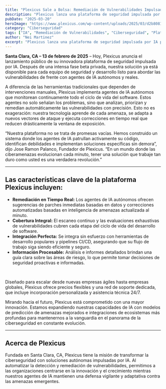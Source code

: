 ```yaml
---
title: "Plexicus Sale a Bolsa: Remediación de Vulnerabilidades Impulsada por IA Ya Disponible"
description: "Plexicus lanza una plataforma de seguridad impulsada por IA para la remediación de vulnerabilidades en tiempo real. Agentes autónomos detectan, priorizan y corrigen amenazas al instante."
pubDate: "2025-03-20"
heroImage: "https://www.plexicus.com/wp-content/uploads/2025/03/d2b8081e-ba1f-4912-a4d4-68f4622cd1d9.webp"
category: "Ciberseguridad"
tags: ["IA", "Remediación de Vulnerabilidades", "Ciberseguridad", "Plataforma de Seguridad"]
author: "Nei Martinez"
excerpt: "Plexicus lanza una plataforma de seguridad impulsada por IA para la remediación de vulnerabilidades en tiempo real. Agentes autónomos detectan, priorizan y corrigen amenazas al instante."
---
```


<b><span data-contrast="auto">Santa Clara, CA – 13 de febrero de 2025</span></b><span data-contrast="auto"> – Hoy, Plexicus anuncia el lanzamiento público de su innovadora plataforma de seguridad impulsada por IA. Después de una intensa fase beta privada, nuestra solución ya está disponible para cada equipo de seguridad y desarrollo listo para abordar las vulnerabilidades de frente con agentes de IA autónomos y reales.</span><span data-ccp-props="{&quot;134233117&quot;:false,&quot;134233118&quot;:false,&quot;335559738&quot;:240,&quot;335559739&quot;:240}">&nbsp;</span>

<span data-contrast="auto">A diferencia de las herramientas tradicionales que dependen de intervenciones manuales, Plexicus implementa agentes de IA autónomos que monitorean continuamente todo el ciclo de vida del software. Estos agentes no solo señalan los problemas, sino que analizan, priorizan y remedian automáticamente las vulnerabilidades con precisión. Esto no es exageración: nuestra tecnología aprende de cada amenaza, se adapta a nuevos vectores de ataque y ejecuta correcciones en tiempo real que reducen drásticamente la ventana de exposición.</span><span data-ccp-props="{&quot;134233117&quot;:false,&quot;134233118&quot;:false,&quot;335559738&quot;:240,&quot;335559739&quot;:240}">&nbsp;</span>

<span data-contrast="auto">“Nuestra plataforma no se trata de promesas vacías. Hemos construido un sistema donde los agentes de IA patrullan activamente su código, identifican debilidades e implementan soluciones específicas sin demora”, dijo Jose Ramon Palanco, Fundador de Plexicus. “En un mundo donde las ciberamenazas evolucionan cada minuto, tener una solución que trabaje tan duro como usted es una verdadera revolución.”</span><span data-ccp-props="{&quot;134233117&quot;:false,&quot;134233118&quot;:false,&quot;335559738&quot;:240,&quot;335559739&quot;:240}">&nbsp;</span>

---
## Las características clave de la plataforma Plexicus incluyen:

* <b><span data-contrast="auto">Remediación en Tiempo Real:</span></b><span data-contrast="auto"> Los agentes de IA autónomos ofrecen sugerencias de parches inmediatas basadas en datos y correcciones automatizadas basadas en inteligencia de amenazas actualizada al minuto.</span><span data-ccp-props="{&quot;134233117&quot;:false,&quot;134233118&quot;:false,&quot;335559738&quot;:0,&quot;335559739&quot;:0}">&nbsp;</span>
* <b><span data-contrast="auto">Cobertura Integral:</span></b><span data-contrast="auto"> El escaneo continuo y las evaluaciones exhaustivas de vulnerabilidades cubren cada etapa del ciclo de vida del desarrollo de software.</span><span data-ccp-props="{&quot;134233117&quot;:false,&quot;134233118&quot;:false,&quot;335559738&quot;:0,&quot;335559739&quot;:0}">&nbsp;</span>
* <b><span data-contrast="auto">Integración Perfecta:</span></b><span data-contrast="auto"> Se integra sin esfuerzo con herramientas de desarrollo populares y pipelines CI/CD, asegurando que su flujo de trabajo siga siendo eficiente y seguro.</span><span data-ccp-props="{&quot;134233117&quot;:false,&quot;134233118&quot;:false,&quot;335559738&quot;:0,&quot;335559739&quot;:0}">&nbsp;</span>
* <b><span data-contrast="auto">Información Procesable:</span></b><span data-contrast="auto"> Análisis e informes detallados brindan una guía clara sobre las áreas de riesgo, lo que permite tomar decisiones de seguridad proactivas e informadas.</span><span data-ccp-props="{&quot;134233117&quot;:false,&quot;134233118&quot;:false,&quot;335559738&quot;:0,&quot;335559739&quot;:0}">&nbsp;</span>

&nbsp;

<span data-contrast="auto">Diseñado para escalar desde nuevas empresas ágiles hasta empresas globales, Plexicus ofrece precios flexibles y una red de soporte dedicada, que incluye incorporación personalizada y asistencia técnica 24/7.</span><span data-ccp-props="{&quot;134233117&quot;:false,&quot;134233118&quot;:false,&quot;335559738&quot;:240,&quot;335559739&quot;:240}">&nbsp;</span>

<span data-contrast="auto">Mirando hacia el futuro, Plexicus está comprometido con una mayor innovación. Estamos expandiendo nuestras capacidades de IA con modelos de predicción de amenazas mejorados e integraciones de ecosistemas más profundas para mantenernos a la vanguardia en el panorama de la ciberseguridad en constante evolución.</span><span data-ccp-props="{&quot;134233117&quot;:false,&quot;134233118&quot;:false,&quot;335559738&quot;:240,&quot;335559739&quot;:240}">&nbsp;</span>

---
## Acerca de Plexicus

<span data-contrast="auto"> Fundada en Santa Clara, CA, Plexicus tiene la misión de transformar la ciberseguridad con soluciones autónomas impulsadas por IA. Al automatizar la detección y remediación de vulnerabilidades, permitimos a las organizaciones centrarse en la innovación y el crecimiento mientras nuestros agentes de IA mantienen una defensa vigilante y adaptativa contra las amenazas emergentes.</span><span data-ccp-props="{&quot;134233117&quot;:false,&quot;134233118&quot;:false,&quot;335559738&quot;:240,&quot;335559739&quot;:240}">&nbsp;</span>
